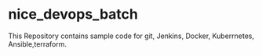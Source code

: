 # nice_devops_batch
This Repository contains sample code for git, Jenkins, Docker, Kuberrnetes, Ansible,terraform.
